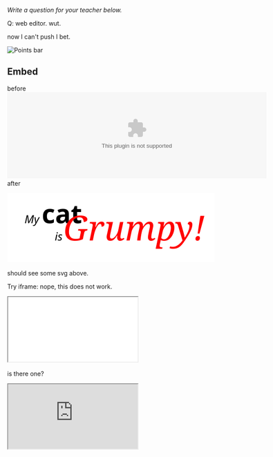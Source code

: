 _Write a question for your teacher below._

Q: web editor. wut.

now I can't push I bet.


![Points bar](../../blob/badges/.github/badges/points-bar.svg)

Embed
-----
before
<embed type="image/svg" src="../../blob/badges/.github/badges/points-bar.svg" width="600" height="200">
after


![test text in svg](./test.svg)

should see some svg above.


Try iframe: nope, this does not work.

<iframe src="../../blob/badges/.github/badges/points-bar.svg" title="working?"></iframe>

is there one?

<iframe src="https://www.w3schools.com" title="W3Schools Free Online Web Tutorials">
</iframe>

